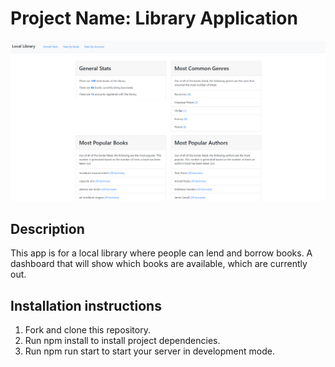 # Project Name: Library Application
![alt text](./public/src/screenshot/WeChat%20Screenshot_20230830140705.png)


## Description
This app is for a local library where people can lend and borrow books. A dashboard that will show which books are available, which are currently out.<br/>

## Installation instructions
1. Fork and clone this repository.
2. Run npm install to install project dependencies.
3. Run npm run start to start your server in development mode.
